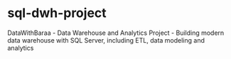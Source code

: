 # sql-dwh-project
DataWithBaraa - Data Warehouse and Analytics Project - Building modern data warehouse with SQL Server, including ETL, data modeling and analytics
